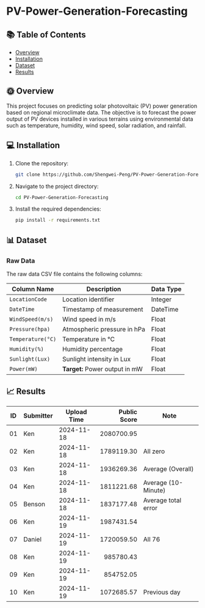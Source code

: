 # PV-Power-Generation-Forecasting

## 📚 Table of Contents
- [Overview](#Overview)
- [Installation](#Installation)
- [Dataset](#Dataset)
- [Results](#Results)

## 🌞 Overview
This project focuses on predicting solar photovoltaic (PV) power generation based on regional microclimate data. The objective is to forecast the power output of PV devices installed in various terrains using environmental data such as temperature, humidity, wind speed, solar radiation, and rainfall.

## 💻 Installation
1. Clone the repository:
    ```sh
    git clone https://github.com/Shengwei-Peng/PV-Power-Generation-Forecasting.git
    ```
2. Navigate to the project directory:
    ```sh
    cd PV-Power-Generation-Forecasting
    ```
3. Install the required dependencies:
    ```sh
    pip install -r requirements.txt
    ```

## 📊 Dataset
### Raw Data
The raw data CSV file contains the following columns:

| **Column Name**       | **Description**                                  | **Data Type** |
| --------------------- | ------------------------------------------------ | ------------- |
| `LocationCode`        | Location identifier                              | Integer       |
| `DateTime`            | Timestamp of measurement                         | DateTime      |
| `WindSpeed(m/s)`      | Wind speed in m/s                                | Float         |
| `Pressure(hpa)`       | Atmospheric pressure in hPa                      | Float         |
| `Temperature(°C)`     | Temperature in °C                                | Float         |
| `Humidity(%)`         | Humidity percentage                              | Float         |
| `Sunlight(Lux)`       | Sunlight intensity in Lux                        | Float         |
| `Power(mW)`           | **Target:** Power output in mW                   | Float         |

## 📈 Results

| ID  | Submitter | Upload Time | Public Score | Note                |
| --- | --------- | ----------- | ------------:| ------------------- |
| 01  | Ken       | 2024-11-18  |   2080700.95 |                     |
| 02  | Ken       | 2024-11-18  |   1789119.30 | All zero            |
| 03  | Ken       | 2024-11-18  |   1936269.36 | Average (Overall)   |
| 04  | Ken       | 2024-11-18  |   1811221.68 | Average (10-Minute) |
| 05  | Benson    | 2024-11-18  |   1837177.48 | Average total error |
| 06  | Ken       | 2024-11-19  |   1987431.54 |                     |
| 07  | Daniel    | 2024-11-19  |   1720059.50 | All 76              |
| 08  | Ken       | 2024-11-19  |    985780.43 |                     |
| 09  | Ken       | 2024-11-19  |    854752.05 |                     |
| 10  | Ken       | 2024-11-19  |   1072685.57 | Previous day        |